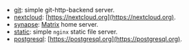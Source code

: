 - [git](./git): simple git-http-backend server.
- [nextcloud](./nextcloud): [https://nextcloud.org](https://nextcloud.org).
- [synapse](./synapse): [Matrix](https://matrix.org) home server.
- [static](./static): simple `nginx` static file server.
- [postgresql](./postgresql): [https://postgresql.org](https://postgresql.org).
